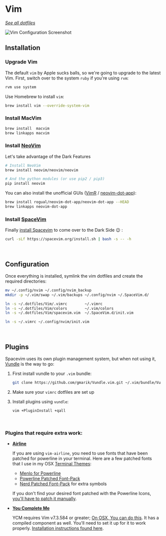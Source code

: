 Vim
===

[_See all dotfiles_](https://github.com/sheharyarn/dotfiles)

![Vim Configuration Screenshot](http://i.imgur.com/WSkHxAz.png)


## Installation

### Upgrade Vim

The default `vim` by Apple sucks balls, so we're going to upgrade to the latest Vim.
First, switch over to the system `ruby` if you're using `rvm`:

```bash
rvm use system
```

Use Homebrew to install `vim`:

```bash
brew install vim --override-system-vim
```

### Install MacVim

```bash
brew install  macvim
brew linkapps macvim
```

### Install [NeoVim](http://neovim.io/)

Let's take advantage of the Dark Features

```bash
# Install NeoVim
brew install neovim/neovim/neovim

# And the python modules (or use pip2 / pip3)
pip install neovim
```

You can also install the unofficial GUIs ([VimR](https://github.com/qvacua/vimr) /
[neovim-dot-app](https://github.com/rogual/neovim-dot-app)):

```bash
brew install rogual/neovim-dot-app/neovim-dot-app --HEAD
brew linkapps neovim-dot-app
```

### Install [SpaceVim](https://github.com/SpaceVim/SpaceVim)

Finally [install Spacevim](https://github.com/SpaceVim/SpaceVim#install) to come over to
the Dark Side :wink: :

```bash
curl -sLf https://spacevim.org/install.sh | bash -s -- -h
```

<br>


## Configuration

Once everything is installed, symlink the vim dotfiles and create the required directories:

```bash
mv ~/.config/nvim ~/.config/nvim_backup
mkdir -p ~/.vim/swap ~/.vim/backups ~/.config/nvim ~/.SpaceVim.d/

ln -s ~/.dotfiles/Vim/.vimrc        ~/.vimrc
ln -s ~/.dotfiles/Vim/colors        ~/.vim/colors
ln -s ~/.dotfiles/Vim/spacevim.vim  ~/.SpaceVim.d/init.vim

ln -s ~/.vimrc ~/.config/nvim/init.vim
```

<br>


## Plugins

Spacevim uses its own plugin management system, but when not using it,
[Vundle](https://github.com/gmarik/Vundle.vim) is the way to go:

1. First install vundle to your `.vim` bundle:

    ```bash
    git clone https://github.com/gmarik/Vundle.vim.git ~/.vim/bundle/Vundle.vim
    ```

2. Make sure your `vimrc` dotfiles are set up

3. Install plugins using `vundle`:

    ```bash
    vim +PluginInstall +qall
    ```

<br>


### Plugins that require extra work:

 - [**Airline**](https://github.com/bling/vim-airline/)

    If you are using `vim-airline`, you need to use fonts that have been patched for powerline in your terminal. Here are a few patched fonts that I use in my OSX [Terminal Themes](https://github.com/sheharyarn/dotfiles/tree/master/OSX/Terminal):

      - [Menlo for Powerline](https://github.com/abertsch/Menlo-for-Powerline)
      - [Powerline Patched Font-Pack](https://github.com/powerline/fonts/)
      - [Nerd Patched Font-Pack](https://github.com/ryanoasis/nerd-fonts) for extra symbols

    If you don't find your desired font patched with the Powerline Icons, [you'll have to patch it manually](https://github.com/Lokaltog/vim-powerline/tree/develop/fontpatcher).

 - [**You Complete Me**](https://github.com/Valloric/YouCompleteMe)

    YCM requires Vim v7.3.584 or greater; [On OSX, You can do this](http://stackoverflow.com/a/14511970/1533054). It has a compiled component as well. You'll need to set it up for it to work properly. [Installation instructions found here](http://valloric.github.io/YouCompleteMe/).
